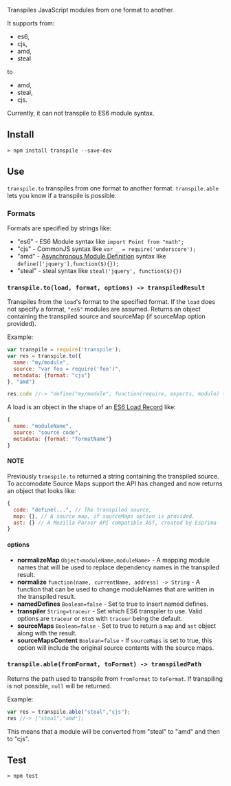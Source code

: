 Transpiles JavaScript modules from one format to another.

It supports from:
 
 - es6, 
 - cjs, 
 - amd, 
 - steal
 
to 

 - amd, 
 - steal, 
 - cjs.

Currently, it can not transpile to ES6 module syntax.

## Install

    > npm install transpile --save-dev

## Use

`transpile.to` transpiles from one format to another format. `transpile.able`
lets you know if a transpile is possible.

### Formats

Formats are specified by strings like:

 - "es6" - ES6 Module syntax like `import Point from "math";`
 - "cjs" - CommonJS syntax like `var _ = require('underscore');`
 - "amd" - [Asynchronous Module Definition](https://github.com/amdjs/amdjs-api/wiki/AMD) 
         syntax like `define(['jquery'],function($){});`
 - "steal" - steal syntax like `steal('jquery', function($){})`


### `transpile.to(load, format, options) -> transpiledResult`

Transpiles from the `load`'s format to the specified format. If
the `load` does not specify a format, `"es6"` modules are assumed. Returns
an object containing the transpiled source and sourceMap (if sourceMap option provided).

Example:

```js
var transpile = require('transpile');
var res = transpile.to({
  name: "my/module",
  source: "var foo = require('foo')",
  metadata: {format: "cjs"}
}, "amd")

res.code //-> "define("my/module", function(require, exports, module) { ... "
```
    
A load is an object in the shape of 
an [ES6 Load Record](https://people.mozilla.org/~jorendorff/es6-draft.html#sec-load-records-and-loadrequest-objects) like:

```js
{
  name: "moduleName",
  source: "source code",
  metadata: {format: "formatName"}
}
```

#### NOTE

Previously `transpile.to` returned a string containing the transpiled source. To accomodate Source Maps support the API has changed and now returns an object that looks like:

```js
{
  code: "define(...", // The transpiled source,
  map: {}, // A source map, if sourceMaps option is provided.
  ast: {} // A Mozilla Parser API compatible AST, created by Esprima
}
```

#### options

 - __normalizeMap__ `Object<moduleName,moduleName>` - A mapping module names that will
   be used to replace dependency names in the transpiled result.
 - __normalize__ `function(name, currentName, address) -> String` - A function
   that can be used to change moduleNames that are written in the transpiled result.
 - __namedDefines__ `Boolean=false` - Set to true to insert named defines. 
 - __transpiler__ `String=traceur` - Set which ES6 transpiler to use. Valid options are `traceur` or `6to5` with `traceur` being the default.
 - __sourceMaps__ `Boolean=false` - Set to true to return a `map` and `ast` object along with the result.
 - __sourceMapsContent__ `Boolean=false` - If `sourceMaps` is set to true, this option will include the original source contents with the source maps.

### `transpile.able(fromFormat, toFormat) -> transpiledPath`

Returns the path used to transpile 
from `fromFormat` to `toFormat`. If transpiling is not possible, `null` will be
returned.

Example:

```js
var res = transpile.able("steal","cjs");
res //-> ["steal","amd"];
```

This means that a module will be converted from "steal" to "amd" and then
to "cjs".


## Test

    > npm test
